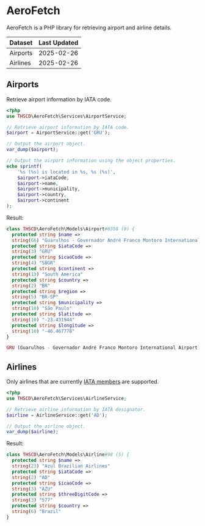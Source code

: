 # AeroFetch

AeroFetch is a PHP library for retrieving airport and airline details.

| Dataset  | Last Updated |
|----------|--------------|
| Airports | 2025-02-26   |
| Airlines | 2025-02-26   |

## Airports

Retrieve airport information by IATA code.

```php
<?php
use THSCD\AeroFetch\Services\AirportService;

// Retrieve airport information by IATA code.
$airport = AirportService::get('GRU');

// Output the airport object.
var_dump($airport);

// Output the airport information using the object properties.
echo sprintf(
    '%s (%s) is located in %s, %s (%s)',
    $airport->iataCode,
    $airport->name,
    $airport->municipality,
    $airport->country,
    $airport->continent
);
```

Result:

```php
class THSCD\AeroFetch\Models\Airport#6358 (9) {
  protected string $name =>
  string(66) "Guarulhos - Governador André Franco Montoro International Airport"
  protected string $iataCode =>
  string(3) "GRU"
  protected string $icaoCode =>
  string(4) "SBGR"
  protected string $continent =>
  string(13) "South America"
  protected string $country =>
  string(2) "BR"
  protected string $region =>
  string(5) "BR-SP"
  protected string $municipality =>
  string(10) "São Paulo"
  protected string $latitude =>
  string(10) "-23.431944"
  protected string $longitude =>
  string(10) "-46.467778"
}

GRU (Guarulhos - Governador André Franco Montoro International Airport) is located in São Paulo, BR (South America)
```

## Airlines

Only airlines that are currently [IATA members](https://www.iata.org/en/about/members/airline-list/) are supported.

```php
<?php
use THSCD\AeroFetch\Services\AirlineService;

// Retrieve airline information by IATA designator.
$airline = AirlineService::get('AD');

// Output the airline object.
var_dump($airline);
```

Result:

```php
class THSCD\AeroFetch\Models\Airline#98 (5) {
  protected string $name =>
  string(23) "Azul Brazilian Airlines"
  protected string $iataCode =>
  string(2) "AD"
  protected string $icaoCode =>
  string(3) "AZU"
  protected string $threeDigitCode =>
  string(3) "577"
  protected string $country =>
  string(6) "Brazil"
}
```
